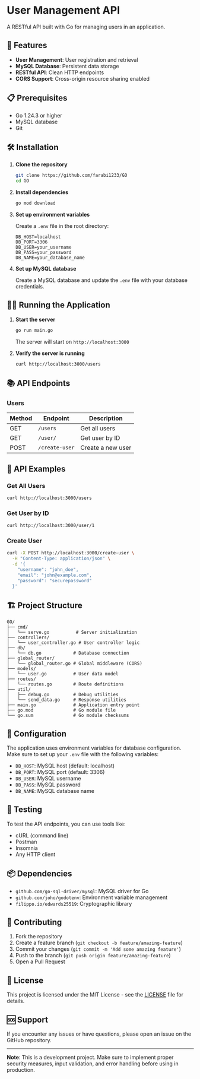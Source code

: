 # User Management API

A RESTful API built with Go for managing users in an application.

## 🚀 Features

- **User Management**: User registration and retrieval
- **MySQL Database**: Persistent data storage
- **RESTful API**: Clean HTTP endpoints
- **CORS Support**: Cross-origin resource sharing enabled

## 📋 Prerequisites

- Go 1.24.3 or higher
- MySQL database
- Git

## 🛠️ Installation

1. **Clone the repository**
   ```bash
   git clone https://github.com/farabi1233/GO
   cd GO
   ```

2. **Install dependencies**
   ```bash
   go mod download
   ```

3. **Set up environment variables**
   
   Create a `.env` file in the root directory:
   ```env
   DB_HOST=localhost
   DB_PORT=3306
   DB_USER=your_username
   DB_PASS=your_password
   DB_NAME=your_database_name
   ```

4. **Set up MySQL database**
   
   Create a MySQL database and update the `.env` file with your database credentials.

## 🏃‍♂️ Running the Application

1. **Start the server**
   ```bash
   go run main.go
   ```

   The server will start on `http://localhost:3000`

2. **Verify the server is running**
   ```bash
   curl http://localhost:3000/users
   ```

## 📚 API Endpoints

### Users

| Method | Endpoint | Description |
|--------|----------|-------------|
| GET | `/users` | Get all users |
| GET | `/user/` | Get user by ID |
| POST | `/create-user` | Create a new user |

## 📝 API Examples

### Get All Users
```bash
curl http://localhost:3000/users
```

### Get User by ID
```bash
curl http://localhost:3000/user/1
```

### Create User
```bash
curl -X POST http://localhost:3000/create-user \
  -H "Content-Type: application/json" \
  -d '{
    "username": "john_doe",
    "email": "john@example.com",
    "password": "securepassword"
  }'
```

## 🏗️ Project Structure

```
GO/
├── cmd/
│   └── serve.go          # Server initialization
├── controllers/
│   └── user_controller.go # User controller logic
├── db/
│   └── db.go            # Database connection
├── global_router/
│   └── global_router.go # Global middleware (CORS)
├── models/
│   └── user.go          # User data model
├── routes/
│   └── routes.go        # Route definitions
├── util/
│   ├── debug.go         # Debug utilities
│   └── send_data.go     # Response utilities
├── main.go              # Application entry point
├── go.mod               # Go module file
└── go.sum               # Go module checksums
```

## 🔧 Configuration

The application uses environment variables for database configuration. Make sure to set up your `.env` file with the following variables:

- `DB_HOST`: MySQL host (default: localhost)
- `DB_PORT`: MySQL port (default: 3306)
- `DB_USER`: MySQL username
- `DB_PASS`: MySQL password
- `DB_NAME`: MySQL database name

## 🧪 Testing

To test the API endpoints, you can use tools like:
- cURL (command line)
- Postman
- Insomnia
- Any HTTP client

## 📦 Dependencies

- `github.com/go-sql-driver/mysql`: MySQL driver for Go
- `github.com/joho/godotenv`: Environment variable management
- `filippo.io/edwards25519`: Cryptographic library

## 🤝 Contributing

1. Fork the repository
2. Create a feature branch (`git checkout -b feature/amazing-feature`)
3. Commit your changes (`git commit -m 'Add some amazing feature'`)
4. Push to the branch (`git push origin feature/amazing-feature`)
5. Open a Pull Request

## 📄 License

This project is licensed under the MIT License - see the [LICENSE](LICENSE) file for details.

## 🆘 Support

If you encounter any issues or have questions, please open an issue on the GitHub repository.

---

**Note**: This is a development project. Make sure to implement proper security measures, input validation, and error handling before using in production. 